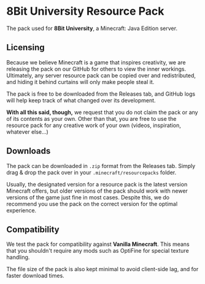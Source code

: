 # 8Bit University Resource Pack

The pack used for **8Bit University**, a Minecraft: Java Edition server.

## Licensing

Because we believe Minecraft is a game that inspires creativity, we are releasing the pack on our GitHub for others to view the inner workings. Ultimately, any server resource pack can be copied over and redistributed, and hiding it behind curtains will only make people steal it.

The pack is free to be downloaded from the Releases tab, and GitHub logs will help keep track of what changed over its development.

**With all this said, though,** we request that you do not claim the pack or any of its contents as your own. Other than that, you are free to use the resource pack for any creative work of your own (videos, inspiration, whatever else...)

## Downloads

The pack can be downloaded in `.zip` format from the Releases tab.
Simply drag & drop the pack over in your `.minecraft/resourcepacks` folder.

Usually, the designated version for a resource pack is the latest version Minecraft offers, but older versions of the pack should work with newer versions of the game just fine in most cases. Despite this, we do recommend you use the pack on the correct version for the optimal experience.

## Compatibility

We test the pack for compatibility against **Vanilla Minecraft**.
This means that you shouldn't require any mods such as OptiFine for special texture handling.

The file size of the pack is also kept minimal to avoid client-side lag, and for faster download times.